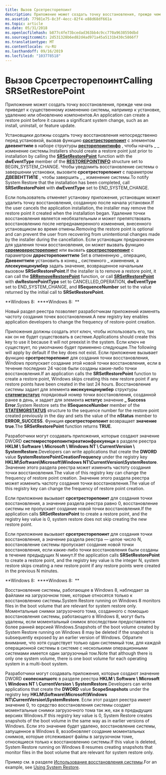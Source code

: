 ```yaml
---
title: Вызов Срсетресторепоинт
description: Приложение может создать точку восстановления, прежде чем она приведет к существенному изменению системы, например к установке, удалению или обновлению компонентов.
ms.assetid: 77981e75-8c3f-4ecc-82f4-e88d68df661a
ms.topic: article
ms.date: 05/31/2018
ms.openlocfilehash: b877c4fe73bcedad363bb4c9cc770a9638550dbd
ms.sourcegitcommit: 2d531328b6ed82d4ad971a45a5131b430c5866f7
ms.translationtype: MT
ms.contentlocale: ru-RU
ms.lasthandoff: 09/16/2019
ms.locfileid: "103778518"
---
```

# <a name="calling-srsetrestorepoint"></a><span data-ttu-id="7a95b-103">Вызов Срсетресторепоинт</span><span class="sxs-lookup"><span data-stu-id="7a95b-103">Calling SRSetRestorePoint</span></span>

<span data-ttu-id="7a95b-104">Приложение может создать точку восстановления, прежде чем она приведет к существенному изменению системы, например к установке, удалению или обновлению компонентов.</span><span class="sxs-lookup"><span data-stu-id="7a95b-104">An application can create a restore point before it causes a significant system change, such as an install, uninstall, or feature update.</span></span>

<span data-ttu-id="7a95b-105">Установщики должны создать точку восстановления непосредственно перед установкой, вызвав функцию [**срсетресторепоинт**](/windows/desktop/api/SRRestorePtAPI/nf-srrestoreptapi-srsetrestorepointa) с элементом **двевенттипе** в наборе структуры [**ресторепоинтинфо**](/windows/win32/api/srrestoreptapi/ns-srrestoreptapi-restorepointinfoa) , чтобы начать \_ \_ изменение системы.</span><span class="sxs-lookup"><span data-stu-id="7a95b-105">Installers should create a restore point just prior to installation by calling the [**SRSetRestorePoint**](/windows/desktop/api/SRRestorePtAPI/nf-srrestoreptapi-srsetrestorepointa) function with the **dwEventType** member of the [**RESTOREPOINTINFO**](/windows/win32/api/srrestoreptapi/ns-srrestoreptapi-restorepointinfoa) structure set to BEGIN\_SYSTEM\_CHANGE.</span></span> <span data-ttu-id="7a95b-106">Чтобы уведомить восстановление системы о завершении установки, вызовите **срсетресторепоинт** с параметром **ДВЕВЕНТТИПЕ** , чтобы завершить \_ \_ изменение системы.</span><span class="sxs-lookup"><span data-stu-id="7a95b-106">To notify System Restore that the installation has been completed, call **SRSetRestorePoint** with **dwEventType** set to END\_SYSTEM\_CHANGE.</span></span>

<span data-ttu-id="7a95b-107">Если пользователь отменяет установку приложения, установщик может удалить точку восстановления, созданную после начала установки.</span><span class="sxs-lookup"><span data-stu-id="7a95b-107">If the user cancels the application installation, the installer may remove the restore point it created when the installation began.</span></span> <span data-ttu-id="7a95b-108">Удаление точки восстановления является необязательным и может препятствовать восстановлению после непреднамеренного изменения, внесенного установщиком во время отмены.</span><span class="sxs-lookup"><span data-stu-id="7a95b-108">Removing the restore point is optional and can prevent the user from recovering from unintentional changes made by the installer during the cancellation.</span></span> <span data-ttu-id="7a95b-109">Если установщик предназначен для удаления точки восстановления, он может вызвать функцию [**срремовересторепоинт**](/windows/desktop/api/SRRestorePtAPI/nf-srrestoreptapi-srremoverestorepoint) или вызвать [**срсетресторепоинт**](/windows/desktop/api/SRRestorePtAPI/nf-srrestoreptapi-srsetrestorepointa) с параметром **двресторепоинттипе** Set в отмененную \_ операцию, **Двевенттипе** установить в конец \_ системного \_ изменения, а **ллсекуенценумбер** задать значение, возвращенное начальным вызовом **SRSetRestorePoint**.</span><span class="sxs-lookup"><span data-stu-id="7a95b-109">If the installer is to remove a restore point, it can call the [**SRRemoveRestorePoint**](/windows/desktop/api/SRRestorePtAPI/nf-srrestoreptapi-srremoverestorepoint) function, or call [**SRSetRestorePoint**](/windows/desktop/api/SRRestorePtAPI/nf-srrestoreptapi-srsetrestorepointa) with **dwRestorePointType** set to CANCELLED\_OPERATION, **dwEventType** set to END\_SYSTEM\_CHANGE, and **llSequenceNumber** set to the value returned by the initial call to **SRSetRestorePoint**.</span></span>

<span data-ttu-id="7a95b-110">**Windows 8:  **</span><span class="sxs-lookup"><span data-stu-id="7a95b-110">**Windows 8:  **</span></span>

<span data-ttu-id="7a95b-111">Новый раздел реестра позволяет разработчикам приложений изменять частоту создания точек восстановления.</span><span class="sxs-lookup"><span data-stu-id="7a95b-111">A new registry key enables application developers to change the frequency of restore-point creation.</span></span>

<span data-ttu-id="7a95b-112">Приложения должны создать этот ключ, чтобы использовать его, так как он не будет существовать в системе.</span><span class="sxs-lookup"><span data-stu-id="7a95b-112">Applications should create this key to use it because it will not preexist in the system.</span></span> <span data-ttu-id="7a95b-113">Если ключ не существует, по умолчанию будет применено следующее.</span><span class="sxs-lookup"><span data-stu-id="7a95b-113">The following will apply by default if the key does not exist.</span></span> <span data-ttu-id="7a95b-114">Если приложение вызывает функцию **срсетресторепоинт** для создания точки восстановления, Windows пропускает создание этой новой точки восстановления, если в течение последних 24 часов были созданы какие-либо точки восстановления.</span><span class="sxs-lookup"><span data-stu-id="7a95b-114">If an application calls the **SRSetRestorePoint** function to create a restore point, Windows skips creating this new restore point if any restore points have been created in the last 24 hours.</span></span> <span data-ttu-id="7a95b-115">Восстановление системы задает для элемента **иисекуенценумбер** структуры [**статемгрстатус**](/windows/win32/api/srrestoreptapi/ns-srrestoreptapi-statemgrstatus) порядковый номер точки восстановления, созданной ранее в день, и задает для элемента **нстатус** значение **\_ Success Error**.</span><span class="sxs-lookup"><span data-stu-id="7a95b-115">System Restore sets the **IISequenceNumber** member of the [**STATEMGRSTATUS**](/windows/win32/api/srrestoreptapi/ns-srrestoreptapi-statemgrstatus) structure to the sequence number for the restore point created previously in the day and sets the value of the **nStatus** member to **ERROR\_SUCCESS**.</span></span> <span data-ttu-id="7a95b-116">Функция **срсетресторепоинт** возвращает **значение true**.</span><span class="sxs-lookup"><span data-stu-id="7a95b-116">The **SRSetRestorePoint** function returns **TRUE**.</span></span>

<span data-ttu-id="7a95b-117">Разработчики могут создавать приложения, которые создают  значение DWORD **системресторепоинткреатионфрекуенци** в разделе реестра **HKLM \\ Software \\ Microsoft \\ Windows NT \\ CurrentVersion \\ SystemRestore**.</span><span class="sxs-lookup"><span data-stu-id="7a95b-117">Developers can write applications that create the **DWORD** value **SystemRestorePointCreationFrequency** under the registry key **HKLM\\Software\\Microsoft\\Windows NT\\CurrentVersion\\SystemRestore**.</span></span> <span data-ttu-id="7a95b-118">Значение этого раздела реестра может изменить частоту создания точки восстановления.</span><span class="sxs-lookup"><span data-stu-id="7a95b-118">The value of this registry key can change the frequency of restore point creation.</span></span> <span data-ttu-id="7a95b-119">Значение этого раздела реестра может изменить частоту создания точки восстановления.</span><span class="sxs-lookup"><span data-stu-id="7a95b-119">The value of this registry key can change the frequency of restore point creation.</span></span>

<span data-ttu-id="7a95b-120">Если приложение вызывает **срсетресторепоинт** для создания точки восстановления, а значение раздела реестра равно 0, восстановление системы не пропускает создание новой точки восстановления.</span><span class="sxs-lookup"><span data-stu-id="7a95b-120">If the application calls **SRSetRestorePoint** to create a restore point, and the registry key value is 0, system restore does not skip creating the new restore point.</span></span>

<span data-ttu-id="7a95b-121">Если приложение вызывает **срсетресторепоинт** для создания точки восстановления, а значение раздела реестра — целое число N, восстановление системы пропускает создание новой точки восстановления, если какие-либо точки восстановления были созданы в течение предыдущих N минут.</span><span class="sxs-lookup"><span data-stu-id="7a95b-121">If the application calls **SRSetRestorePoint** to create a restore point, and the registry key value is the integer N, system restore skips creating a new restore point if any restore points were created in the previous N minutes.</span></span>

<span data-ttu-id="7a95b-122">**Windows 8:  **</span><span class="sxs-lookup"><span data-stu-id="7a95b-122">**Windows 8:  **</span></span>

<span data-ttu-id="7a95b-123">Восстановление системы, работающее в Windows 8, наблюдает за файлами на загрузочном томе, которые относятся только к восстановлению системы.</span><span class="sxs-lookup"><span data-stu-id="7a95b-123">System Restore running on Windows 8 monitors files in the boot volume that are relevant for system restore only.</span></span> <span data-ttu-id="7a95b-124">Моментальные снимки загрузочного тома, созданного с помощью восстановления системы, работающего в Windows 8, могут быть удалены, если моментальный снимок впоследствии предоставляется более ранней версией Windows.</span><span class="sxs-lookup"><span data-stu-id="7a95b-124">Snapshots of the boot volume created by System Restore running on Windows 8 may be deleted if the snapshot is subsequently exposed by an earlier version of Windows.</span></span> <span data-ttu-id="7a95b-125">Обратите внимание, что хотя существует только один системный том, для каждой операционной системы в системе с несколькими операционными системами имеется один загрузочный том.</span><span class="sxs-lookup"><span data-stu-id="7a95b-125">Note that although there is only one system volume, there is one boot volume for each operating system in a multi-boot system.</span></span>

<span data-ttu-id="7a95b-126">Разработчики могут создавать приложения, которые создают  значение DWORD **скопеснапшотс** в разделе реестра **HKLM \\ Software \\ Microsoft \\ Windows NT \\ CurrentVersion \\ SystemRestore**.</span><span class="sxs-lookup"><span data-stu-id="7a95b-126">Developers can write applications that create the **DWORD** value **ScopeSnapshots** under the registry key **HKLM\\Software\\Microsoft\\Windows NT\\CurrentVersion\\SystemRestore**.</span></span> <span data-ttu-id="7a95b-127">Если этот раздел реестра имеет значение 0, то средство восстановления системы создает моментальные снимки загрузочного тома так же, как в предыдущих версиях Windows.</span><span class="sxs-lookup"><span data-stu-id="7a95b-127">If this registry key value is 0, System Restore creates snapshots of the boot volume in the same way as in earlier versions of Windows.</span></span> <span data-ttu-id="7a95b-128">Если это значение будет удалено, восстановление системы, запущенное в Windows 8, возобновляет создание моментальных снимков, которые отслеживают файлы в загрузочном томе, относящиеся только к восстановлению системы.</span><span class="sxs-lookup"><span data-stu-id="7a95b-128">If this value is deleted, System Restore running on Windows 8 resumes creating snapshots that monitor files in the boot volume that are relevant for system restore only.</span></span>

<span data-ttu-id="7a95b-129">Пример см. в разделе [Использование восстановления системы](using-system-restore.md).</span><span class="sxs-lookup"><span data-stu-id="7a95b-129">For an example, see [Using System Restore](using-system-restore.md).</span></span>

 

 




